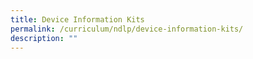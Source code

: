 ```yaml
---
title: Device Information Kits
permalink: /curriculum/ndlp/device-information-kits/
description: ""
---
```


